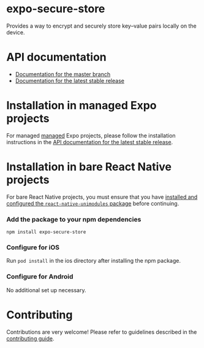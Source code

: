 # expo-secure-store

Provides a way to encrypt and securely store key–value pairs locally on the device.

# API documentation

- [Documentation for the master branch](https://github.com/expo/expo/blob/master/docs/pages/versions/unversioned/sdk/securestore.md)
- [Documentation for the latest stable release](https://docs.expo.io/versions/latest/sdk/securestore/)

# Installation in managed Expo projects

For managed [managed](https://docs.expo.io/versions/latest/introduction/managed-vs-bare/) Expo projects, please follow the installation instructions in the [API documentation for the latest stable release](#api-documentation).

# Installation in bare React Native projects

For bare React Native projects, you must ensure that you have [installed and configured the `react-native-unimodules` package](https://github.com/unimodules/react-native-unimodules) before continuing.

### Add the package to your npm dependencies

```
npm install expo-secure-store
```

### Configure for iOS

Run `pod install` in the ios directory after installing the npm package.

### Configure for Android

No additional set up necessary.

# Contributing

Contributions are very welcome! Please refer to guidelines described in the [contributing guide]( https://github.com/expo/expo#contributing).
